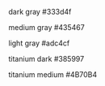 dark gray #333d4f

medium gray #435467

light gray #adc4cf



titanium dark #385997

titanium medium #4B70B4


